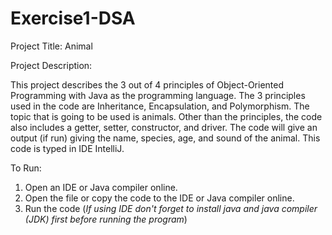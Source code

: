 # Exercise1-DSA
Project Title: Animal

Project Description:
  
  This project describes the 3 out of 4 principles of Object-Oriented Programming with Java as the programming language. The 3 principles used in the code are Inheritance, Encapsulation, and Polymorphism. The topic that is going to be used is animals. Other than the principles, the code also includes a getter, setter, constructor, and driver. The code will give an output (if run) giving the name, species, age, and sound of the animal. This code is typed in IDE IntelliJ.

To Run:
  1. Open an IDE or Java compiler online.
  2. Open the file or copy the code to the IDE or Java compiler online.
  3. Run the code
(*If using IDE don't forget to install java and java compiler (JDK) first before running the program*)

